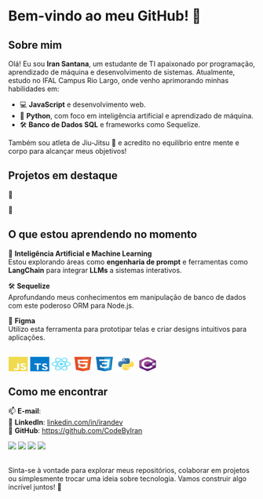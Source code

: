 # Bem-vindo ao meu GitHub! 👋

## Sobre mim

Olá! Eu sou **Iran Santana**, um estudante de TI apaixonado por programação, aprendizado de máquina e desenvolvimento de sistemas. Atualmente, estudo no IFAL Campus Rio Largo, onde venho aprimorando minhas habilidades em:

- 💻 **JavaScript** e desenvolvimento web.
- 🐍 **Python**, com foco em inteligência artificial e aprendizado de máquina.
- 🛠️ **Banco de Dados SQL** e frameworks como Sequelize.

Também sou atleta de Jiu-Jitsu 🥋 e acredito no equilíbrio entre mente e corpo para alcançar meus objetivos!

## Projetos em destaque

🚀

🤖 

## O que estou aprendendo no momento

🌟 **Inteligência Artificial e Machine Learning**  
Estou explorando áreas como **engenharia de prompt** e ferramentas como **LangChain** para integrar **LLMs** a sistemas interativos.

🛠️ **Sequelize**  
Aprofundando meus conhecimentos em manipulação de banco de dados com este poderoso ORM para Node.js.

🎨 **Figma**  
Utilizo esta ferramenta para prototipar telas e criar designs intuitivos para aplicações.
<div style="display: inline_block"><br>
  <img align="center" alt="Iran-Js" height="30" width="40" src="https://raw.githubusercontent.com/devicons/devicon/master/icons/javascript/javascript-plain.svg">
  <img align="center" alt="Iran-Ts" height="30" width="40" src="https://raw.githubusercontent.com/devicons/devicon/master/icons/typescript/typescript-plain.svg">
  <img align="center" alt="Iran-React" height="30" width="40" src="https://raw.githubusercontent.com/devicons/devicon/master/icons/react/react-original.svg">
  <img align="center" alt="Iran-HTML" height="30" width="40" src="https://raw.githubusercontent.com/devicons/devicon/master/icons/html5/html5-original.svg">
  <img align="center" alt="Iran-CSS" height="30" width="40" src="https://raw.githubusercontent.com/devicons/devicon/master/icons/css3/css3-original.svg">
  <img align="center" alt="Iran-Python" height="30" width="40" src="https://raw.githubusercontent.com/devicons/devicon/master/icons/python/python-original.svg">
  <img align="center" alt="Iran-Csharp" height="30" width="40" src="https://raw.githubusercontent.com/devicons/devicon/master/icons/csharp/csharp-original.svg">
</div>

## Como me encontrar

📫 **E-mail**:   
🔗 **LinkedIn**: [linkedin.com/in/irandev](https://linkedin.com)  
🐙 **GitHub**: https://github.com/CodeByIran
<div> 
  <a href=" insta" target="_blank"><img src="https://img.shields.io/badge/-Instagram-%23E4405F?style=for-the-badge&logo=instagram&logoColor=white" target="_blank"></a>
 <a href="discord " target="_blank"><img src="https://img.shields.io/badge/Discord-7289DA?style=for-the-badge&logo=discord&logoColor=white" target="_blank"></a> 
  <a href = "mailto: gmail"><img src="https://img.shields.io/badge/-Gmail-%23333?style=for-the-badge&logo=gmail&logoColor=white" target="_blank"></a>
  <a href="linkedin" target="_blank"><img src="https://img.shields.io/badge/-LinkedIn-%230077B5?style=for-the-badge&logo=linkedin&logoColor=white" target="_blank"></a> 
  
</div><br>

Sinta-se à vontade para explorar meus repositórios, colaborar em projetos ou simplesmente trocar uma ideia sobre tecnologia. Vamos construir algo incrível juntos! 🚀

